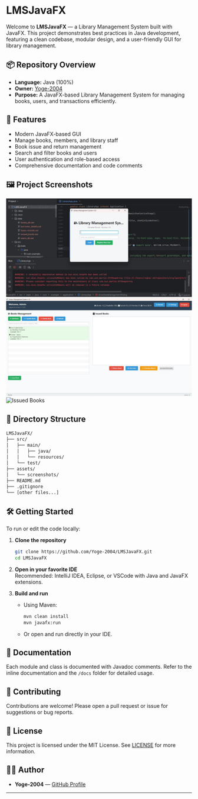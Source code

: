 # LMSJavaFX

Welcome to **LMSJavaFX** — a Library Management System built with JavaFX. This project demonstrates best practices in Java development, featuring a clean codebase, modular design, and a user-friendly GUI for library management.

## 📦 Repository Overview

- **Language:** Java (100%)
- **Owner:** [Yoge-2004](https://github.com/Yoge-2004)
- **Purpose:** A JavaFX-based Library Management System for managing books, users, and transactions efficiently.

## 🚀 Features

- Modern JavaFX-based GUI
- Manage books, members, and library staff
- Book issue and return management
- Search and filter books and users
- User authentication and role-based access
- Comprehensive documentation and code comments

## 🖼️ Project Screenshots

<!-- Add images relevant to your project below. Replace image1.png with your actual image filename or URL. -->
![Login Screen](assets/screenshots/login.png)
![Dashboard](assets/screenshots/dashboard.png)
![Issued Books](assets/screenshots/dashboard_issued_books.png)
<!-- Add more images as needed -->

## 📂 Directory Structure

```
LMSJavaFX/
├── src/
│   ├── main/
│   │   ├── java/
│   │   └── resources/
│   └── test/
├── assets/
│   └── screenshots/
├── README.md
├── .gitignore
└── [other files...]
```

## 🛠️ Getting Started

To run or edit the code locally:

1. **Clone the repository**
   ```bash
   git clone https://github.com/Yoge-2004/LMSJavaFX.git
   cd LMSJavaFX
   ```

2. **Open in your favorite IDE**  
   Recommended: IntelliJ IDEA, Eclipse, or VSCode with Java and JavaFX extensions.

3. **Build and run**
   - Using Maven:  
     ```bash
     mvn clean install
     mvn javafx:run
     ```
   - Or open and run directly in your IDE.

## 📖 Documentation

Each module and class is documented with Javadoc comments. Refer to the inline documentation and the `/docs` folder for detailed usage.

## 🤝 Contributing

Contributions are welcome! Please open a pull request or issue for suggestions or bug reports.

## 📄 License

This project is licensed under the MIT License. See [LICENSE](LICENSE) for more information.

## 🙋‍♂️ Author

- **Yoge-2004** — [GitHub Profile](https://github.com/Yoge-2004)

---
